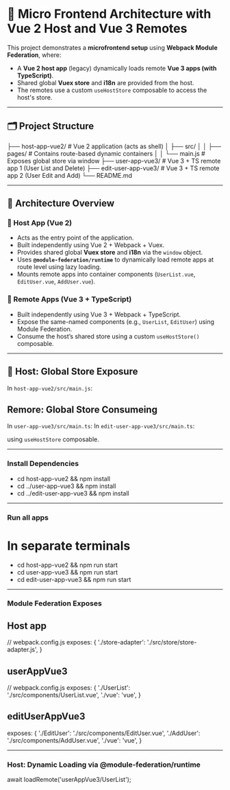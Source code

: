 # 🧩 Micro Frontend Architecture with Vue 2 Host and Vue 3 Remotes

This project demonstrates a **microfrontend setup** using **Webpack Module Federation**, where:

- A **Vue 2 host app** (legacy) dynamically loads remote **Vue 3 apps (with TypeScript)**.
- Shared global **Vuex store** and **i18n** are provided from the host.
- The remotes use a custom `useHostStore` composable to access the host's store.

---

## 🗂️ Project Structure

├── host-app-vue2/ # Vue 2 application (acts as shell)
│ ├── src/
│ │ ├── pages/ # Contains route-based dynamic containers
│ │ └── main.js # Exposes global store via window
├── user-app-vue3/ # Vue 3 + TS remote app 1 (User List and Delete)
├── edit-user-app-vue3/ # Vue 3 + TS remote app 2 (User Edit and Add)
└── README.md

---

## 🚀 Architecture Overview

### 🧭 Host App (Vue 2)

- Acts as the entry point of the application.
- Built independently using Vue 2 + Webpack + Vuex.
- Provides shared global **Vuex store** and **i18n** via the `window` object.
- Uses **`@module-federation/runtime`** to dynamically load remote apps at route level using lazy loading.
- Mounts remote apps into container components (`UserList.vue`, `EditUser.vue`, `AddUser.vue`).

### 🧩 Remote Apps (Vue 3 + TypeScript)

- Built independently using Vue 3 + Webpack + TypeScript.
- Expose the same-named components (e.g., `UserList`, `EditUser`) using Module Federation.
- Consume the host’s shared store using a custom `useHostStore()` composable.

---

## 🔌 Host: Global Store Exposure

In `host-app-vue2/src/main.js`:

## Remore: Global Store Consumeing

In `user-app-vue3/src/main.ts`:
In `edit-user-app-vue3/src/main.ts`:

using `useHostStore` composable.

---

### Install Dependencies 

- cd host-app-vue2 && npm install
- cd ../user-app-vue3 && npm install
- cd ../edit-user-app-vue3 && npm install

---

### Run all apps

# In separate terminals
- cd host-app-vue2 && npm run start
- cd user-app-vue3 && npm run start
- cd edit-user-app-vue3 && npm run start

--- 

### Module Federation Exposes

## Host app

// webpack.config.js
exposes: {
  './store-adapter': './src/store/store-adapter.js',
}

## userAppVue3

// webpack.config.js
exposes: {
  './UserList': './src/components/UserList.vue',
  './vue': 'vue',
}

## editUserAppVue3

exposes: {
  './EditUser': './src/components/EditUser.vue',
  './AddUser': './src/components/AddUser.vue',
  './vue': 'vue',
}

---

### Host: Dynamic Loading via @module-federation/runtime

await loadRemote('userAppVue3/UserList');
